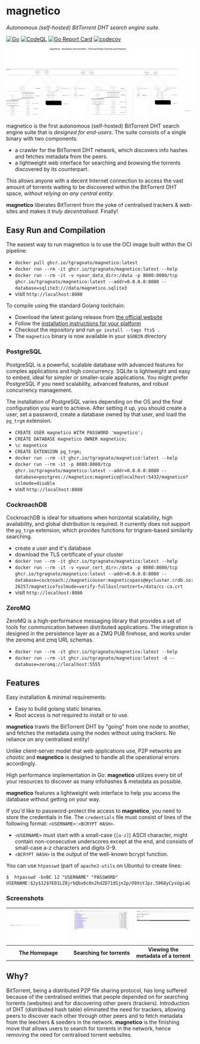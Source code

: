 # magnetico
*Autonomous (self-hosted) BitTorrent DHT search engine suite.*

[![Go](https://github.com/tgragnato/magnetico/actions/workflows/go.yml/badge.svg?branch=main)](https://github.com/tgragnato/magnetico/actions/workflows/go.yml)
[![CodeQL](https://github.com/tgragnato/magnetico/actions/workflows/codeql.yml/badge.svg?branch=main)](https://github.com/tgragnato/magnetico/actions/workflows/codeql.yml)
[![Go Report Card](https://goreportcard.com/badge/github.com/tgragnato/magnetico)](https://goreportcard.com/report/github.com/tgragnato/magnetico)
[![codecov](https://codecov.io/gh/tgragnato/magnetico/branch/main/graph/badge.svg)](https://codecov.io/gh/tgragnato/magnetico)

![Flow of Operations](/doc/operations.svg)

magnetico is the first autonomous (self-hosted) BitTorrent DHT search engine suite that is *designed for end-users*. The suite consists of a single binary with two components:

- a crawler for the BitTorrent DHT network, which discovers info hashes and fetches metadata from the peers.
- a lightweight web interface for searching and browsing the torrents discovered by its counterpart.

This allows anyone with a decent Internet connection to access the vast amount of torrents waiting to be discovered within the BitTorrent DHT space, *without relying on any central entity*.

**magnetico** liberates BitTorrent from the yoke of centralised trackers & web-sites and makes it
*truly decentralised*. Finally!

## Easy Run and Compilation

The easiest way to run magnetico is to use the OCI image built within the CI pipeline:
- `docker pull ghcr.io/tgragnato/magnetico:latest`
- `docker run --rm -it ghcr.io/tgragnato/magnetico:latest --help`
- `docker run --rm -it -v <your_data_dir>:/data -p 8080:8080/tcp ghcr.io/tgragnato/magnetico:latest --addr=0.0.0.0:8080 --database=sqlite3:///data/magnetico.sqlite3`
- visit `http://localhost:8080`

To compile using the standard Golang toolchain:
- Download the latest golang release from [the official website](https://go.dev/dl/)
- Follow the [installation instructions for your platform](https://go.dev/doc/install)
- Checkout the repository and run `go install --tags fts5 .`
- The `magnetico` binary is now available in your `$GOBIN` directory

### PostgreSQL

PostgreSQL is a powerful, scalable database with advanced features for complex applications and high concurrency.
SQLite is lightweight and easy to embed, ideal for simpler or smaller-scale applications.
You might prefer PostgreSQL if you need scalability, advanced features, and robust concurrency management.

The installation of PostgreSQL varies depending on the OS and the final configuration you want to achieve.
After setting it up, you should create a user, set a password, create a database owned by that user, and load the `pg_trgm` extension.

- `CREATE USER magnetico WITH PASSWORD 'magnetico';`
- `CREATE DATABASE magnetico OWNER magnetico;`
- `\c magnetico`
- `CREATE EXTENSION pg_trgm;`
- `docker run --rm -it ghcr.io/tgragnato/magnetico:latest --help`
- `docker run --rm -it -p 8080:8080/tcp ghcr.io/tgragnato/magnetico:latest --addr=0.0.0.0:8080 --database=postgres://magnetico:magnetico@localhost:5432/magnetico?sslmode=disable`
- visit `http://localhost:8080`

### CockroachDB

CockroachDB is ideal for situations when horizontal scalability, high availability, and global distribution is required.
It currently does not support the `pg_trgm` extension, which provides functions for trigram-based similarity searching.

- create a user and it's database
- download the TLS certificate of your cluster
- `docker run --rm -it ghcr.io/tgragnato/magnetico:latest --help`
- `docker run --rm -it -v <your_cert_dir>:/data -p 8080:8080/tcp ghcr.io/tgragnato/magnetico:latest --addr=0.0.0.0:8080 --database=cockroach://magneticouser:magneticopass@mycluster.crdb.io:26257/magnetico?sslmode=verify-full&sslrootcert=/data/cc-ca.crt`
- visit `http://localhost:8080`

### ZeroMQ

ZeroMQ is a high-performance messaging library that provides a set of tools for communication between distributed applications.
The integration is designed in the persistence layer as a ZMQ PUB firehose, and works under the zeromq and zmq URL schemas.

- `docker run --rm -it ghcr.io/tgragnato/magnetico:latest --help`
- `docker run --rm -it ghcr.io/tgragnato/magnetico:latest -d --database=zeromq://localhost:5555`

## Features

Easy installation & minimal requirements:
  - Easy to build golang static binaries.
  - Root access is *not* required to install or to use.

**magnetico** trawls the BitTorrent DHT by "going" from one node to another, and fetches the metadata using the nodes without using trackers. No reliance on any centralised entity!

Unlike client-server model that web applications use, P2P networks are *chaotic* and **magnetico** is designed to handle all the operational errors accordingly.

High performance implementation in Go: **magnetico** utilizes every bit of your resources to discover as many infohashes & metadata as possible.

**magnetico** features a lightweight web interface to help you access the database without getting on your way.

If you'd like to password-protect the access to **magnetico**, you need to store the credentials
in file. The `credentials` file must consist of lines of the following format: `<USERNAME>:<BCRYPT HASH>`.

- `<USERNAME>` must start with a small-case (`[a-z]`) ASCII character, might contain non-consecutive underscores except at the end, and consists of small-case a-z characters and digits 0-9.
- `<BCRYPT HASH>` is the output of the well-known bcrypt function.

You can use `htpasswd` (part of `apache2-utils` on Ubuntu) to create lines:

```
$  htpasswd -bnBC 12 "USERNAME" "PASSWORD"
USERNAME:$2y$12$YE01LZ8jrbQbx6c0s2hdZO71dSjn2p/O9XsYJpz.5968yCysUgiaG
```

### Screenshots

| ![The Homepage](/doc/homepage.png) | ![Searching for torrents](/doc/search.png) | ![Search result](/doc/result.png) |
|:-------------------------------------------------------------------------------------------------------------------------------------------------------:|:-----------------------------------------------------------------------------------------------------------------------------------------------------------------:|:---------------------------------------------------------------------------------------------------------------------------------------------:|
|                                                                     __The Homepage__                                                                    |                                                                     __Searching for torrents__                                                                    |                                                     __Viewing the metadata of a torrent__                                                     |

## Why?

BitTorrent, being a distributed P2P file sharing protocol, has long suffered because of the
centralised entities that people depended on for searching torrents (websites) and for discovering
other peers (trackers). Introduction of DHT (distributed hash table) eliminated the need for
trackers, allowing peers to discover each other through other peers and to fetch metadata from the
leechers & seeders in the network. **magnetico** is the finishing move that allows users to search
for torrents in the network, hence removing the need for centralised torrent websites.
